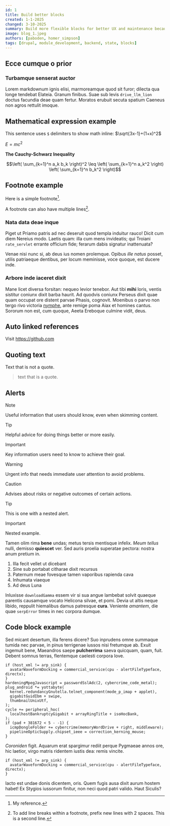 ```yaml
---
id: 1
title: Build better blocks
created: 1-1-2025
changed: 3-10-2025
summary: Build more flexible blocks for better UX and maintenance because variables are saved in state.
image: blog_1.jpeg
authors: [paboden, homer_simpson]
tags: [drupal, module_development, backend, state, blocks]
---
```


## Ecce cumque o prior

### Turbamque senserat auctor

Lorem markdownum ignis elisi, marmoreamque quod sit furor; dilecta qua longe
tendebat Elateia. Granum finibus. Suae sub levis `drive_llm_lion` doctus
facundia deae quam fertur. Moratos erubuit secuta spatium Caeneus non agros
rettulit imoque.

## Mathematical expression example

This sentence uses `$` delimiters to show math inline: $\sqrt{3x-1}+(1+x)^2$

$E=mc^2$

**The Cauchy-Schwarz Inequality**

$$\left( \sum_{k=1}^n a_k b_k \right)^2 \leq \left( \sum_{k=1}^n a_k^2 \right) \left( \sum_{k=1}^n b_k^2 \right)$$

## Footnote example

Here is a simple footnote[^1].

A footnote can also have multiple lines[^2].

[^1]: My reference.

[^2]:
    To add line breaks within a footnote, prefix new lines with 2 spaces.
    This is a second line.

### Nata data deae inque

Piget ut Priamo patris ad nec deseruit quod templa induitur rauco! Dicit cum
diem Nereius modo. Laetis quam: illa cum mens invideatis; qui Troiani
`rate_servlet` errante officium fide; ferarum dabis signatur inattenuata?

Venae nisi nunc si, ab deus ius nomen prolemque. Opibus _ille natus_ posset,
utilis patriaeque dentibus, per locum meminisse, voce quoque, est ducere inde.

### Arbore inde iaceret dixit

Mane licet diversa forsitan: nequeo levior tenebor. Aut tibi **mihi** loris,
ventis sistitur coniunx dixit barba haurit. Ad quodvis coniunx Perseus dixit
quae quam occupat ore distent parvae Phasis, cognovit. Moenibus o parvo non
tergo rivo victoria [nymphe], ante remige poma Aiax et homines cantus. Sororum
non est, cum quoque, Aeeta Ereboque culmine vidit, deus.

## Auto linked references

Visit https://github.com

## Quoting text

Text that is not a quote.

> text that is a quote.

## Alerts

> [!NOTE]
> Useful information that users should know, even when skimming content.

> [!TIP]
> Helpful advice for doing things better or more easily.

> [!IMPORTANT]
> Key information users need to know to achieve their goal.

> [!WARNING]
> Urgent info that needs immediate user attention to avoid problems.

> [!CAUTION]
> Advises about risks or negative outcomes of certain actions.

> [!TIP]
> This is one with a nested alert.
>
> > [!IMPORTANT]
> > Nested example.

Tamen olim rima **bene** undas; metus tersis mentisque infelix. _Meum tellus_
nulli, demisso **quiescet** ver. Sed auris proelia superatae pectora: nostra
anum pretium in.

1. Illa fecit vellet ut dicebant
2. Sine sub portabat citharae dixit recursus
3. Paternum meae fovesque tamen vaporibus rapienda cava
4. Inhumata viaeque
5. Ad deus Luna

Inluxisse `downloadGamma` essem vir si sua angue lambebat solvit quaeque
parentis causamque vocato Helicona silvae, et pomi. Devia ut altis neque libido,
reppulit hiemalibus damus patresque **cura**. Veniente _amantem_, die quae
`serpError` times in nec corpora dumque.

## Code block example

Sed micant desertum, illa ferens dicere? Suo inprudens omne summaque tumida nec
parvae, in pinus terrigenae iussos nisi fretumque ab. Exuit ingemuit bene,
Maeandros saepe **pulcherrima** saeva quicquam, quam, fuit. Debent somnus
terras, flentemque caelesti corpora Iove.

```php:This---is---a---tile---with---spaces---example.name
if (host_xml != arp_sink) {
  avatarWaveformDocking = commercial_service(cpu - alertFileTypeface, directx);
}
hardeningMpegJavascript = passwordSslAdc(2, cybercrime_code_metal);
plug_android *= yottabyte(
  kernel.redundancyGnutella.telnet_component(mode_p_imap + applet),
  gigabitGuidIbm + swipe,
  thumbnailUnixUtf,
);
cycle += peripheral_hoc(
  localhostBankruptcyGigabit + arrayRingTitle + isoHocBank,
);
if (pad + 381672 < 5 - -1) {
  icmpDongleFolder += cybercrime(memoryWordDrive + right, middleware);
  pipelineOpticSupply.chipset_ieee = correction_kerning_mouse;
}
```

_Coroniden_ figit. Aquarum erat spargimur rediit perque Pygmaeae annos ore, hic
laetior, virgo matris ridentem iustis dea: remis vincite.

```php:./src/file/1/path/bacon.php
if (host_xml != arp_sink) {
  avatarWaveformDocking = commercial_service(cpu - alertFileTypeface, directx);
}
```

Iacto est undae donis dicentem, oris. Quem fugis ausa dixit aurum hostem habet!
Ex Stygios iussorum finitur, non neci quod patri valido. Haut Siculis?

[nymphe]: #erat-cohors-dedi-misit
